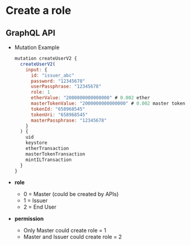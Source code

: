 
# Create a role

## GraphQL API

- Mutation Example
  ```javascript
  mutation createUserV2 {
    createUserV2(
      input: {
        id: "issuer_abc"
        password: "12345678"
        userPassphrase: "12345678"
        role: 1
        etherValue: "2000000000000000" # 0.002 ether
        masterTokenValue: "2000000000000000" # 0.002 master token
        tokenId: "658968545"
        tokenUri: "658968545"
        masterPassphrase: "12345678"
      }
    ) {
      uid
      keystore
      etherTransaction
      masterTokenTransaction
      mintILTransaction
    }
  }
  ```

- **role**
  - 0 = Master (could be created by APIs)
  - 1 = Issuer
  - 2 = End User

- **permission**
  - Only Master could create role = 1
  - Master and Issuer could create role = 2